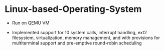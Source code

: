 # Linux-based-Operating-System
- Run on QEMU VM

- Implemented support for 10 system calls, interrupt handling, ext2 filesystem, virtualization, memory management, and with provisions for multiterminal support and pre-emptive round-robin scheduling
